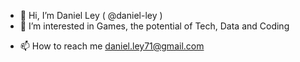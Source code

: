 - 👋 Hi, I’m Daniel Ley ( @daniel-ley )
- 👀 I’m interested in Games, the potential of Tech, Data and Coding
<!--
- 🌱 I’m currently learning Java
- 💞️ I’m looking to collaborate on ...
-->
- 📫 How to reach me daniel.ley71@gmail.com

<!---
daniel-ley/daniel-ley is a ✨ special ✨ repository because its `README.md` (this file) appears on your GitHub profile.
You can click the Preview link to take a look at your changes.
--->

